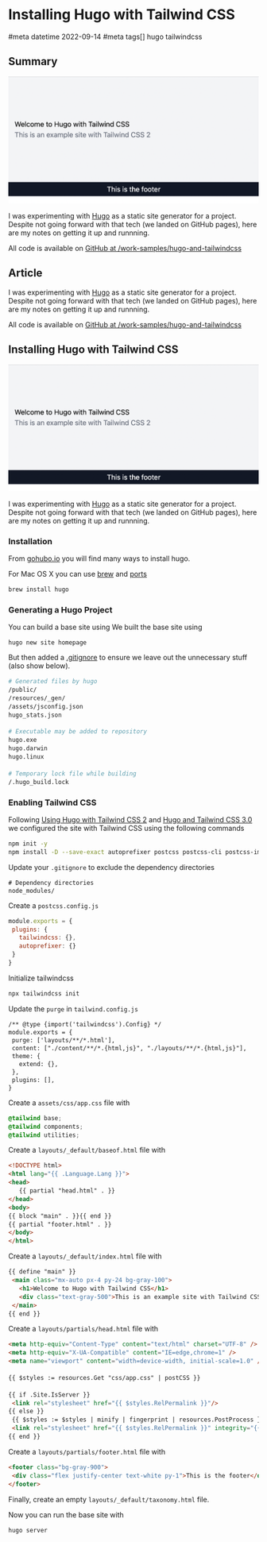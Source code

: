 # Installing Hugo with Tailwind CSS
#meta datetime 2022-09-14
#meta tags[] hugo tailwindcss

## Summary

![Hugo and Tailwind CSS homepage](hugo_and_tailwind/html.png)

I was experimenting with [Hugo](https://gohugo.io)
as a static site generator for a project.  Despite
not going forward with that tech (we landed on GitHub
pages), here are my notes on getting it up and runnning.

All code is available on [GitHub at /work-samples/hugo-and-tailwindcss](https://github.com/work-samples/hugo-and-tailwindcss)

## Article

I was experimenting with [Hugo](https://gohugo.io)
as a static site generator for a project.  Despite
not going forward with that tech (we landed on GitHub
pages), here are my notes on getting it up and runnning.

All code is available on [GitHub at /work-samples/hugo-and-tailwindcss](https://github.com/work-samples/hugo-and-tailwindcss)

## Installing Hugo with Tailwind CSS

![Hugo and Tailwind CSS homepage](hugo_and_tailwind/html.png)

I was experimenting with [Hugo](https://gohugo.io)
as a static site generator for a project.  Despite
not going forward with that tech (we landed on GitHub
pages), here are my notes on getting it up and runnning.

### Installation

From [gohubo.io](https://gohugo.io/getting-started/installing/)
you will find many ways to install hugo.

For Mac OS X you can use [brew](https://brew.sh) and [ports](https://www.macports.org)

```bash
brew install hugo
```

### Generating a Hugo Project

You can build a base site using
We built the base site using

```
hugo new site homepage
```

But then added a [.gitignore](https://github.com/github/gitignore/blob/main/community/Golang/Hugo.gitignore)
to ensure we leave out the unnecessary stuff (also show below).

```bash
# Generated files by hugo
/public/
/resources/_gen/
/assets/jsconfig.json
hugo_stats.json

# Executable may be added to repository
hugo.exe
hugo.darwin
hugo.linux

# Temporary lock file while building
/.hugo_build.lock
```

### Enabling Tailwind CSS

Following [Using Hugo with Tailwind CSS 2](https://www.wimdeblauwe.com/blog/2021/01/18/using-hugo-with-tailwind-css-2/)
and [Hugo and Tailwind CSS 3.0](https://www.hugotutorial.com/posts/2022-01-03-hugo-and-tailwindcss-3.0/)
we configured the site with Tailwind CSS using the following commands

```bash
npm init -y
npm install -D --save-exact autoprefixer postcss postcss-cli postcss-import tailwindcss
```

Update your `.gitignore` to exclude the dependency directories

```
# Dependency directories
node_modules/
```

Create a `postcss.config.js`

```javascript
module.exports = {
 plugins: {
   tailwindcss: {},
   autoprefixer: {}
 }
}
```

Initialize tailwindcss

```bash
npx tailwindcss init
```

Update the `purge` in `tailwind.config.js`

```
/** @type {import('tailwindcss').Config} */
module.exports = {
 purge: ['layouts/**/*.html'],
 content: ["./content/**/*.{html,js}", "./layouts/**/*.{html,js}"],
 theme: {
   extend: {},
 },
 plugins: [],
}
```

Create a `assets/css/app.css` file with

```css
@tailwind base;
@tailwind components;
@tailwind utilities;
```

Create a `layouts/_default/baseof.html` file with

```html
<!DOCTYPE html>
<html lang="{{ .Language.Lang }}">
<head>
   {{ partial "head.html" . }}
</head>
<body>
{{ block "main" . }}{{ end }}
{{ partial "footer.html" . }}
</body>
</html>
```

Create a `layouts/_default/index.html` file with

```html
{{ define "main" }}
 <main class="mx-auto px-4 py-24 bg-gray-100">
   <h1>Welcome to Hugo with Tailwind CSS</h1>
   <div class="text-gray-500">This is an example site with Tailwind CSS 2</div>
 </main>
{{ end }}
```

Create a `layouts/partials/head.html` file with

```html
<meta http-equiv="Content-Type" content="text/html" charset="UTF-8" />
<meta http-equiv="X-UA-Compatible" content="IE=edge,chrome=1" />
<meta name="viewport" content="width=device-width, initial-scale=1.0" />

{{ $styles := resources.Get "css/app.css" | postCSS }}

{{ if .Site.IsServer }}
 <link rel="stylesheet" href="{{ $styles.RelPermalink }}"/>
{{ else }}
 {{ $styles := $styles | minify | fingerprint | resources.PostProcess }}
 <link rel="stylesheet" href="{{ $styles.RelPermalink }}" integrity="{{ $styles.Data.Integrity }}"/>
{{ end }}
```

Create a `layouts/partials/footer.html` file with

```html
<footer class="bg-gray-900">
 <div class="flex justify-center text-white py-1">This is the footer</div>
</footer>
```

Finally, create an empty `layouts/_default/taxonomy.html` file.


Now you can run the base site with

```bash
hugo server
```
